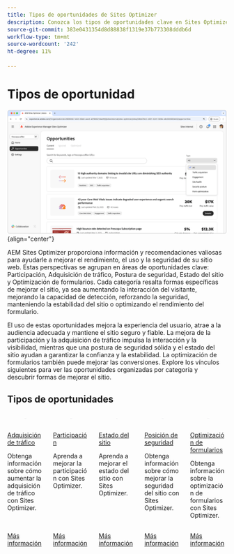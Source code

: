 ```yaml
---
title: Tipos de oportunidades de Sites Optimizer
description: Conozca los tipos de oportunidades clave en Sites Optimizer y cómo pueden ayudarle a mejorar el rendimiento de su sitio.
source-git-commit: 383e0431354d8d88838f1319e37b773308dddb6d
workflow-type: tm+mt
source-wordcount: '242'
ht-degree: 11%

---
```



# Tipos de oportunidad

![Tipos de oportunidades](./assets/overview/hero.png){align="center"}

AEM Sites Optimizer proporciona información y recomendaciones valiosas para ayudarle a mejorar el rendimiento, el uso y la seguridad de su sitio web. Estas perspectivas se agrupan en áreas de oportunidades clave: Participación, Adquisición de tráfico, Postura de seguridad, Estado del sitio y Optimización de formularios. Cada categoría resalta formas específicas de mejorar el sitio, ya sea aumentando la interacción del visitante, mejorando la capacidad de detección, reforzando la seguridad, manteniendo la estabilidad del sitio o optimizando el rendimiento del formulario.

El uso de estas oportunidades mejora la experiencia del usuario, atrae a la audiencia adecuada y mantiene el sitio seguro y fiable. La mejora de la participación y la adquisición de tráfico impulsa la interacción y la visibilidad, mientras que una postura de seguridad sólida y el estado del sitio ayudan a garantizar la confianza y la estabilidad. La optimización de formularios también puede mejorar las conversiones. Explore los vínculos siguientes para ver las oportunidades organizadas por categoría y descubrir formas de mejorar el sitio.

## Tipos de oportunidades

<!-- CARDS 

* ./traffic-acquisition.md
   { title = Traffic acquisition }
* ./engagement.md
   { title = Engagement }
* ./site-health.md
   { title = Site health }
* ./security-posture.md
   { title = Security posture }
* ./form-optimization.md
   { title = Form optimization }

-->
<!-- START CARDS HTML - DO NOT MODIFY BY HAND -->
<div class="columns">
    <div class="column is-half-tablet is-half-desktop is-one-third-widescreen" aria-label="Traffic acquisition">
        <div class="card" style="height: 100%; display: flex; flex-direction: column; height: 100%;">
            <div class="card-image">
                <figure class="image x-is-16by9">
                    <a href="./traffic-acquisition.md" title="Adquisición de tráfico" target="_blank" rel="referrer">
                        <img class="is-bordered-r-small" src="assets/traffic-acquisition/hero.png" alt="Adquisición de tráfico"
                             style="width: 100%; aspect-ratio: 16 / 9; object-fit: cover; overflow: hidden; display: block; margin: auto;">
                    </a>
                </figure>
            </div>
            <div class="card-content is-padded-small" style="display: flex; flex-direction: column; flex-grow: 1; justify-content: space-between;">
                <div class="top-card-content">
                    <p class="headline is-size-6 has-text-weight-bold">
                        <a href="./traffic-acquisition.md" target="_blank" rel="referrer" title="Adquisición de tráfico">Adquisición de tráfico</a>
                    </p>
                    <p class="is-size-6">Obtenga información sobre cómo aumentar la adquisición de tráfico con Sites Optimizer.</p>
                </div>
                <a href="./traffic-acquisition.md" target="_blank" rel="referrer" class="spectrum-Button spectrum-Button--outline spectrum-Button--primary spectrum-Button--sizeM" style="align-self: flex-start; margin-top: 1rem;">
                    <span class="spectrum-Button-label has-no-wrap has-text-weight-bold">Más información</span>
                </a>
            </div>
        </div>
    </div>
    <div class="column is-half-tablet is-half-desktop is-one-third-widescreen" aria-label="Engagement">
        <div class="card" style="height: 100%; display: flex; flex-direction: column; height: 100%;">
            <div class="card-image">
                <figure class="image x-is-16by9">
                    <a href="./engagement.md" title="Compromiso" target="_blank" rel="referrer">
                        <img class="is-bordered-r-small" src="assets/engagement/hero.png" alt="Compromiso"
                             style="width: 100%; aspect-ratio: 16 / 9; object-fit: cover; overflow: hidden; display: block; margin: auto;">
                    </a>
                </figure>
            </div>
            <div class="card-content is-padded-small" style="display: flex; flex-direction: column; flex-grow: 1; justify-content: space-between;">
                <div class="top-card-content">
                    <p class="headline is-size-6 has-text-weight-bold">
                        <a href="./engagement.md" target="_blank" rel="referrer" title="Compromiso">Participación</a>
                    </p>
                    <p class="is-size-6">Aprenda a mejorar la participación con Sites Optimizer.</p>
                </div>
                <a href="./engagement.md" target="_blank" rel="referrer" class="spectrum-Button spectrum-Button--outline spectrum-Button--primary spectrum-Button--sizeM" style="align-self: flex-start; margin-top: 1rem;">
                    <span class="spectrum-Button-label has-no-wrap has-text-weight-bold">Más información</span>
                </a>
            </div>
        </div>
    </div>
    <div class="column is-half-tablet is-half-desktop is-one-third-widescreen" aria-label="Site health">
        <div class="card" style="height: 100%; display: flex; flex-direction: column; height: 100%;">
            <div class="card-image">
                <figure class="image x-is-16by9">
                    <a href="./site-health.md" title="Estado del sitio" target="_blank" rel="referrer">
                        <img class="is-bordered-r-small" src="assets/site-health/hero.png" alt="Estado del sitio"
                             style="width: 100%; aspect-ratio: 16 / 9; object-fit: cover; overflow: hidden; display: block; margin: auto;">
                    </a>
                </figure>
            </div>
            <div class="card-content is-padded-small" style="display: flex; flex-direction: column; flex-grow: 1; justify-content: space-between;">
                <div class="top-card-content">
                    <p class="headline is-size-6 has-text-weight-bold">
                        <a href="./site-health.md" target="_blank" rel="referrer" title="Estado del sitio">Estado del sitio</a>
                    </p>
                    <p class="is-size-6">Aprenda a mejorar el estado del sitio con Sites Optimizer.</p>
                </div>
                <a href="./site-health.md" target="_blank" rel="referrer" class="spectrum-Button spectrum-Button--outline spectrum-Button--primary spectrum-Button--sizeM" style="align-self: flex-start; margin-top: 1rem;">
                    <span class="spectrum-Button-label has-no-wrap has-text-weight-bold">Más información</span>
                </a>
            </div>
        </div>
    </div>
    <div class="column is-half-tablet is-half-desktop is-one-third-widescreen" aria-label="Security posture">
        <div class="card" style="height: 100%; display: flex; flex-direction: column; height: 100%;">
            <div class="card-image">
                <figure class="image x-is-16by9">
                    <a href="./security-posture.md" title="Posición de seguridad" target="_blank" rel="referrer">
                        <img class="is-bordered-r-small" src="assets/security-posture/hero.png" alt="Posición de seguridad"
                             style="width: 100%; aspect-ratio: 16 / 9; object-fit: cover; overflow: hidden; display: block; margin: auto;">
                    </a>
                </figure>
            </div>
            <div class="card-content is-padded-small" style="display: flex; flex-direction: column; flex-grow: 1; justify-content: space-between;">
                <div class="top-card-content">
                    <p class="headline is-size-6 has-text-weight-bold">
                        <a href="./security-posture.md" target="_blank" rel="referrer" title="Posición de seguridad">Posición de seguridad</a>
                    </p>
                    <p class="is-size-6">Obtenga información sobre cómo mejorar la seguridad del sitio con Sites Optimizer.</p>
                </div>
                <a href="./security-posture.md" target="_blank" rel="referrer" class="spectrum-Button spectrum-Button--outline spectrum-Button--primary spectrum-Button--sizeM" style="align-self: flex-start; margin-top: 1rem;">
                    <span class="spectrum-Button-label has-no-wrap has-text-weight-bold">Más información</span>
                </a>
            </div>
        </div>
    </div>
    <div class="column is-half-tablet is-half-desktop is-one-third-widescreen" aria-label="Form optimization">
        <div class="card" style="height: 100%; display: flex; flex-direction: column; height: 100%;">
            <div class="card-image">
                <figure class="image x-is-16by9">
                    <a href="./form-optimization.md" title="Optimización de formulario" target="_blank" rel="referrer">
                        <img class="is-bordered-r-small" src="assets/form-optimization/hero.png" alt="Optimización de formulario"
                             style="width: 100%; aspect-ratio: 16 / 9; object-fit: cover; overflow: hidden; display: block; margin: auto;">
                    </a>
                </figure>
            </div>
            <div class="card-content is-padded-small" style="display: flex; flex-direction: column; flex-grow: 1; justify-content: space-between;">
                <div class="top-card-content">
                    <p class="headline is-size-6 has-text-weight-bold">
                        <a href="./form-optimization.md" target="_blank" rel="referrer" title="Optimización de formulario">Optimización de formularios</a>
                    </p>
                    <p class="is-size-6">Obtenga información sobre la optimización de formularios con Sites Optimizer.</p>
                </div>
                <a href="./form-optimization.md" target="_blank" rel="referrer" class="spectrum-Button spectrum-Button--outline spectrum-Button--primary spectrum-Button--sizeM" style="align-self: flex-start; margin-top: 1rem;">
                    <span class="spectrum-Button-label has-no-wrap has-text-weight-bold">Más información</span>
                </a>
            </div>
        </div>
    </div>
</div>
<!-- END CARDS HTML - DO NOT MODIFY BY HAND -->
